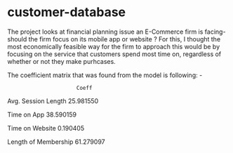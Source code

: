 # customer-database
The project looks at financial planning issue an E-Commerce firm is facing-should the firm focus on its mobile app or website ? 
For this, I thought the most economically feasible way for the firm to approach this would be by focusing on the service that customers spend most time on, regardless of whether or not they make purhcases. 

The coefficient matrix that was found from the model is following: -

                          Coeff
Avg. Session Length   25.981550

Time on App           38.590159

Time on Website        0.190405

Length of Membership  61.279097

